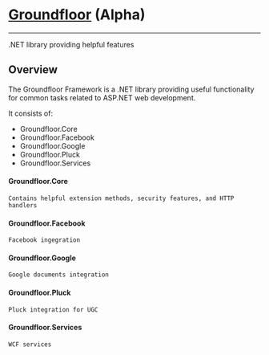# [Groundfloor][proj] (Alpha)
***
[proj]: http://keith9820.github.com/Groundfloor

.NET library providing helpful features

## Overview
The Groundfloor Framework is a .NET library providing useful functionality for common tasks related to ASP.NET web development.

It consists of:

* Groundfloor.Core
* Groundfloor.Facebook
* Groundfloor.Google
* Groundfloor.Pluck
* Groundfloor.Services

#### Groundfloor.Core
	Contains helpful extension methods, security features, and HTTP handlers
	
#### Groundfloor.Facebook
	Facebook ingegration
	
#### Groundfloor.Google
	Google documents integration
	
#### Groundfloor.Pluck
	Pluck integration for UGC
	
#### Groundfloor.Services
	WCF services
